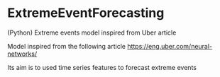 # ExtremeEventForecasting
(Python) Extreme events model inspired from Uber article

Model inspired from the following article
https://eng.uber.com/neural-networks/

Its aim is to used time series features to forecast extreme events
